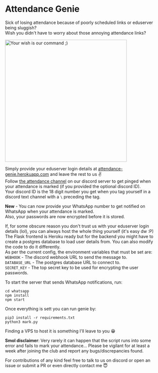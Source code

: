 
# Attendance Genie

Sick of losing attendance because of poorly scheduled links or eduserver being sluggish?  
Wish you didn't have to worry about those annoying attendance links?  

<img alt="Your wish is our command ;)" src="https://memegenerator.net/img/instances/54975493.jpg" width=400>

Simply provide your eduserver login details at [attendance-genie.herokuapp.com](https://attendance-genie.herokuapp.com) and leave the rest to us ✌️  
Follow [the attendance channel](https://discord.gg/69F4DddEyG) on our discord server to get pinged when your attendance is marked (if you provided the optional discord ID).  
Your discord ID is the 18 digit number you get when you tag yourself in a discord text channel with a `\` preceding the tag.  

**New** - You can now provide your WhatsApp number to get notified on WhatsApp when your attendance is marked.  
Also, your passwords are now encrypted before it is stored.  

If, for some obscure reason you don't trust us with your eduserver login details (lol), you can always host the whole thing yourself (it's easy dw :P)  
The Flask frontend is Heroku ready but for the backend you might have to create a postgres database to load user details from. You can also modify the code to do it differently.  
As per the current config, the environment variables that must be set are:  
`WEBHOOK` - The discord webhook URL to send the message to.  
`DATABASE_URL` - The postgres database URL to connect to.  
`SECRET_KEY` - The top secret key to be used for encrypting the user passwords.  

To start the server that sends WhatsApp notifications, run:

```console
cd whatsapp
npm install
npm start
```

Once everything is sett you can run genie by:

```console
pip3 install -r requirements.txt
python3 mark.py
```

Finding a VPS to host it is something I'll leave to you 😁  

**Smol disclaimer**: Very rarely it can happen that the script runs into some error and fails to mark your attendance... Please be vigilant for at least a week after joining the club and report any bugs/discrepancies found.  

For contributions of any kind feel free to talk to us on discord or open an issue or submit a PR or even directly contact me :innocent:
